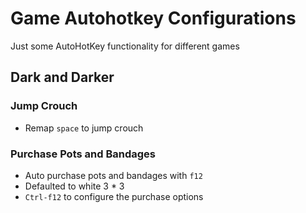 # Game Autohotkey Configurations

Just some AutoHotKey functionality for different games

## Dark and Darker

### Jump Crouch

- Remap `space` to jump crouch

### Purchase Pots and Bandages

- Auto purchase pots and bandages with `f12`
- Defaulted to white 3 \* 3
- `Ctrl-f12` to configure the purchase options
